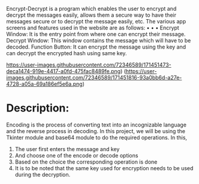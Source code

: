 Encrypt-Decrypt is a program which enables the user to encrypt and decrypt the messages
easily, allows them a secure way to have their messages secure or to decrypt the message
easily, etc.
The various app screens and features used in the website are as follows:
•
•
•
Encrypt Window: It is the entry point from where one can encrypt their message.
Decrypt Window: This window contains the message which will have to be decoded.
Function Button: It can encrypt the message using the key and can decrypt the
encrypted hash using same key.

https://user-images.githubusercontent.com/72346589/171451473-deca1474-919e-4417-a0fd-475fac8489fe.png)
(https://user-images.githubusercontent.com/72346589/171451816-93a0bb6d-a27e-4728-a05a-69a186ef5e6a.png)

# Description:
Encoding is the process of converting text into an incognizable language and
the reverse process in decoding. In this project, we will be using the Tkinter
module and base64 module to do the required operations.
In this,
1. The user first enters the message and key
2. And choose one of the encode or decode options
3. Based on the choice the corresponding operation is done
4. It is to be noted that the same key used for encryption needs to be
used during the decryption.
